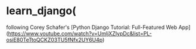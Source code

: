 # learn_django(
following Corey Schafer's [Python Django Tutorial: Full-Featured Web App] (https://www.youtube.com/watch?v=UmljXZIypDc&list=PL-osiE80TeTtoQCKZ03TU5fNfx2UY6U4p)
